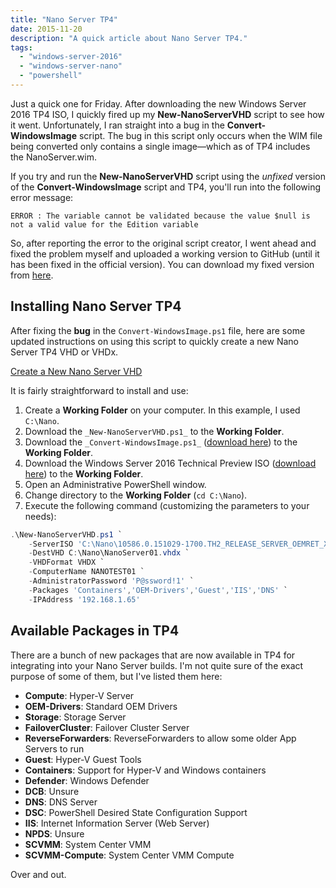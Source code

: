 ```yaml
---
title: "Nano Server TP4"
date: 2015-11-20
description: "A quick article about Nano Server TP4."
tags: 
  - "windows-server-2016"
  - "windows-server-nano"
  - "powershell"
---
```


Just a quick one for Friday. After downloading the new Windows Server 2016 TP4 ISO, I quickly fired up my **New-NanoServerVHD** script to see how it went. Unfortunately, I ran straight into a bug in the **Convert-WindowsImage** script. The bug in this script only occurs when the WIM file being converted only contains a single image—which as of TP4 includes the NanoServer.wim.

If you try and run the **New-NanoServerVHD** script using the _unfixed_ version of the **Convert-WindowsImage** script and TP4, you'll run into the following error message:

```text
ERROR : The variable cannot be validated because the value $null is not a valid value for the Edition variable
```

So, after reporting the error to the original script creator, I went ahead and fixed the problem myself and uploaded a working version to GitHub (until it has been fixed in the official version). You can download my fixed version from [here](https://raw.githubusercontent.com/PlagueHO/Powershell/master/New-NanoServerVHD/Convert-WindowsImage.ps1).

## Installing Nano Server TP4

After fixing the **bug** in the `Convert-WindowsImage.ps1` file, here are some updated instructions on using this script to quickly create a new Nano Server TP4 VHD or VHDx.

[Create a New Nano Server VHD](https://gallery.technet.microsoft.com/scriptcenter/Create-a-New-Nano-Server-61f674f1 "Create a New Nano Server VHD")

It is fairly straightforward to install and use:

1. Create a **Working Folder** on your computer. In this example, I used `C:\Nano`.
1. Download the `_New-NanoServerVHD.ps1_` to the **Working Folder**.
1. Download the `_Convert-WindowsImage.ps1_` ([download here](https://raw.githubusercontent.com/PlagueHO/Powershell/master/New-NanoServerVHD/Convert-WindowsImage.ps1)) to the **Working Folder**.
1. Download the Windows Server 2016 Technical Preview ISO ([download here](https://www.microsoft.com/en-us/evalcenter/evaluate-windows-server-technical-preview)) to the **Working Folder**.
1. Open an Administrative PowerShell window.
1. Change directory to the **Working Folder** (`cd C:\Nano`).
1. Execute the following command (customizing the parameters to your needs):

```powershell
.\New-NanoServerVHD.ps1 `
    -ServerISO 'C:\Nano\10586.0.151029-1700.TH2_RELEASE_SERVER_OEMRET_X64FRE_EN-US.ISO' `
    -DestVHD C:\Nano\NanoServer01.vhdx `
    -VHDFormat VHDX `
    -ComputerName NANOTEST01 `
    -AdministratorPassword 'P@ssword!1' `
    -Packages 'Containers','OEM-Drivers','Guest','IIS','DNS' `
    -IPAddress '192.168.1.65'
```

## Available Packages in TP4

There are a bunch of new packages that are now available in TP4 for integrating into your Nano Server builds. I'm not quite sure of the exact purpose of some of them, but I've listed them here:

- **Compute**: Hyper-V Server
- **OEM-Drivers**: Standard OEM Drivers
- **Storage**: Storage Server
- **FailoverCluster**: Failover Cluster Server
- **ReverseForwarders**: ReverseForwarders to allow some older App Servers to run
- **Guest**: Hyper-V Guest Tools
- **Containers**: Support for Hyper-V and Windows containers
- **Defender**: Windows Defender
- **DCB**: Unsure
- **DNS**: DNS Server
- **DSC**: PowerShell Desired State Configuration Support
- **IIS**: Internet Information Server (Web Server)
- **NPDS**: Unsure
- **SCVMM**: System Center VMM
- **SCVMM-Compute**: System Center VMM Compute

Over and out.
